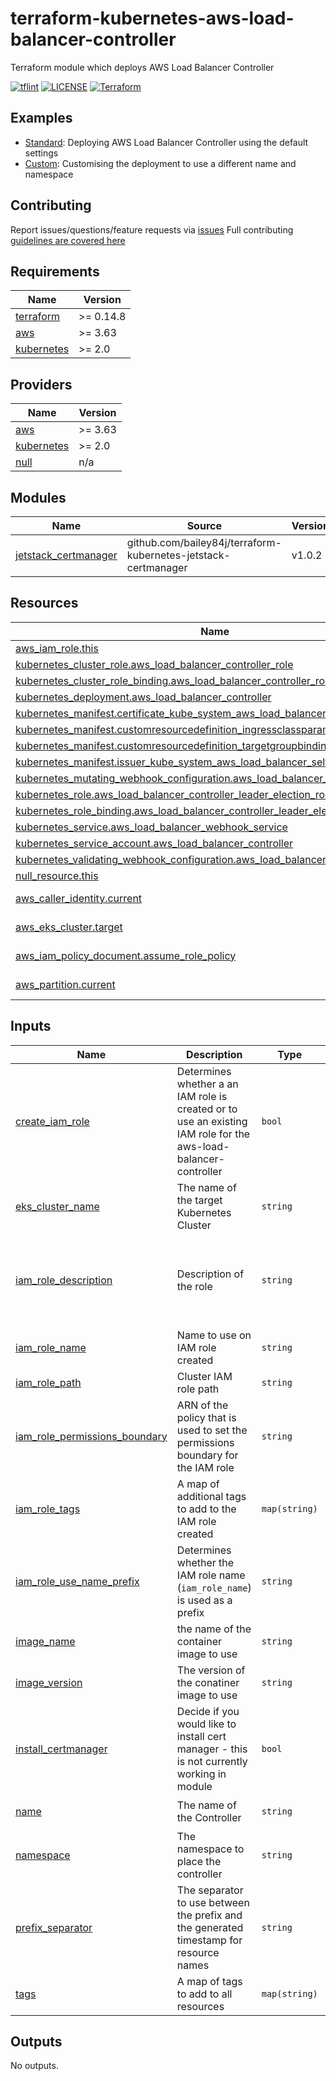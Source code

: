 # terraform-kubernetes-aws-load-balancer-controller

Terraform module which deploys AWS Load Balancer Controller

[![tflint](https://github.com/bailey84j/terraform-kubernetes-aws-load-balancer-controller/actions/workflows/tflint.yml/badge.svg)](https://github.com/bailey84j/terraform-kubernetes-aws-load-balancer-controller/actions/workflows/tflint.yml)
[![LICENSE](https://img.shields.io/github/license/bailey84j/terraform-kubernetes-aws-load-balancer-controller)](https://github.com/bailey84j/terraform-kubernetes-aws-load-balancer-controller/blob/master/LICENSE)
[![Terraform](https://img.shields.io/badge/tf->%3D0.14.8-blue.svg)](https://www.terraform.io/downloads)


## Examples

- [Standard](https://github.com/bailey84j/terraform-kubernetes-aws-load-balancer-controller/tree/master/examples/standard): Deploying AWS Load Balancer Controller using the default settings
- [Custom](https://github.com/bailey84j/terraform-kubernetes-aws-load-balancer-controller/tree/master/examples/custom): Customising the deployment to use a different name and namespace 

## Contributing

Report issues/questions/feature requests via [issues](https://github.com/bailey84j/terraform-kubernetes-aws-load-balancer-controller/issues/new)
Full contributing [guidelines are covered here](https://github.com/bailey84j/terraform-kubernetes-aws-load-balancer-controller/blob/master/.github/CONTRIBUTING.md)

<!-- BEGIN_TF_DOCS -->
## Requirements

| Name | Version |
|------|---------|
| <a name="requirement_terraform"></a> [terraform](#requirement\_terraform) | >= 0.14.8 |
| <a name="requirement_aws"></a> [aws](#requirement\_aws) | >= 3.63 |
| <a name="requirement_kubernetes"></a> [kubernetes](#requirement\_kubernetes) | >= 2.0 |

## Providers

| Name | Version |
|------|---------|
| <a name="provider_aws"></a> [aws](#provider\_aws) | >= 3.63 |
| <a name="provider_kubernetes"></a> [kubernetes](#provider\_kubernetes) | >= 2.0 |
| <a name="provider_null"></a> [null](#provider\_null) | n/a |

## Modules

| Name | Source | Version |
|------|--------|---------|
| <a name="module_jetstack_certmanager"></a> [jetstack\_certmanager](#module\_jetstack\_certmanager) | github.com/bailey84j/terraform-kubernetes-jetstack-certmanager | v1.0.2 |

## Resources

| Name | Type |
|------|------|
| [aws_iam_role.this](https://registry.terraform.io/providers/hashicorp/aws/latest/docs/resources/iam_role) | resource |
| [kubernetes_cluster_role.aws_load_balancer_controller_role](https://registry.terraform.io/providers/hashicorp/kubernetes/latest/docs/resources/cluster_role) | resource |
| [kubernetes_cluster_role_binding.aws_load_balancer_controller_rolebinding](https://registry.terraform.io/providers/hashicorp/kubernetes/latest/docs/resources/cluster_role_binding) | resource |
| [kubernetes_deployment.aws_load_balancer_controller](https://registry.terraform.io/providers/hashicorp/kubernetes/latest/docs/resources/deployment) | resource |
| [kubernetes_manifest.certificate_kube_system_aws_load_balancer_serving_cert](https://registry.terraform.io/providers/hashicorp/kubernetes/latest/docs/resources/manifest) | resource |
| [kubernetes_manifest.customresourcedefinition_ingressclassparams_elbv2_k8s_aws](https://registry.terraform.io/providers/hashicorp/kubernetes/latest/docs/resources/manifest) | resource |
| [kubernetes_manifest.customresourcedefinition_targetgroupbindings_elbv2_k8s_aws](https://registry.terraform.io/providers/hashicorp/kubernetes/latest/docs/resources/manifest) | resource |
| [kubernetes_manifest.issuer_kube_system_aws_load_balancer_selfsigned_issuer](https://registry.terraform.io/providers/hashicorp/kubernetes/latest/docs/resources/manifest) | resource |
| [kubernetes_mutating_webhook_configuration.aws_load_balancer_webhook](https://registry.terraform.io/providers/hashicorp/kubernetes/latest/docs/resources/mutating_webhook_configuration) | resource |
| [kubernetes_role.aws_load_balancer_controller_leader_election_role](https://registry.terraform.io/providers/hashicorp/kubernetes/latest/docs/resources/role) | resource |
| [kubernetes_role_binding.aws_load_balancer_controller_leader_election_rolebinding](https://registry.terraform.io/providers/hashicorp/kubernetes/latest/docs/resources/role_binding) | resource |
| [kubernetes_service.aws_load_balancer_webhook_service](https://registry.terraform.io/providers/hashicorp/kubernetes/latest/docs/resources/service) | resource |
| [kubernetes_service_account.aws_load_balancer_controller](https://registry.terraform.io/providers/hashicorp/kubernetes/latest/docs/resources/service_account) | resource |
| [kubernetes_validating_webhook_configuration.aws_load_balancer_webhook](https://registry.terraform.io/providers/hashicorp/kubernetes/latest/docs/resources/validating_webhook_configuration) | resource |
| [null_resource.this](https://registry.terraform.io/providers/hashicorp/null/latest/docs/resources/resource) | resource |
| [aws_caller_identity.current](https://registry.terraform.io/providers/hashicorp/aws/latest/docs/data-sources/caller_identity) | data source |
| [aws_eks_cluster.target](https://registry.terraform.io/providers/hashicorp/aws/latest/docs/data-sources/eks_cluster) | data source |
| [aws_iam_policy_document.assume_role_policy](https://registry.terraform.io/providers/hashicorp/aws/latest/docs/data-sources/iam_policy_document) | data source |
| [aws_partition.current](https://registry.terraform.io/providers/hashicorp/aws/latest/docs/data-sources/partition) | data source |

## Inputs

| Name | Description | Type | Default | Required |
|------|-------------|------|---------|:--------:|
| <a name="input_create_iam_role"></a> [create\_iam\_role](#input\_create\_iam\_role) | Determines whether a an IAM role is created or to use an existing IAM role for the aws-load-balancer-controller | `bool` | `true` | no |
| <a name="input_eks_cluster_name"></a> [eks\_cluster\_name](#input\_eks\_cluster\_name) | The name of the target Kubernetes Cluster | `string` | n/a | yes |
| <a name="input_iam_role_description"></a> [iam\_role\_description](#input\_iam\_role\_description) | Description of the role | `string` | `"Permissions required by the Kubernetes aws-load-balancer-controller to do it's job."` | no |
| <a name="input_iam_role_name"></a> [iam\_role\_name](#input\_iam\_role\_name) | Name to use on IAM role created | `string` | `null` | no |
| <a name="input_iam_role_path"></a> [iam\_role\_path](#input\_iam\_role\_path) | Cluster IAM role path | `string` | `"/eks/"` | no |
| <a name="input_iam_role_permissions_boundary"></a> [iam\_role\_permissions\_boundary](#input\_iam\_role\_permissions\_boundary) | ARN of the policy that is used to set the permissions boundary for the IAM role | `string` | `null` | no |
| <a name="input_iam_role_tags"></a> [iam\_role\_tags](#input\_iam\_role\_tags) | A map of additional tags to add to the IAM role created | `map(string)` | `{}` | no |
| <a name="input_iam_role_use_name_prefix"></a> [iam\_role\_use\_name\_prefix](#input\_iam\_role\_use\_name\_prefix) | Determines whether the IAM role name (`iam_role_name`) is used as a prefix | `string` | `true` | no |
| <a name="input_image_name"></a> [image\_name](#input\_image\_name) | the name of the container image to use | `string` | `"aws-alb-ingress-controller"` | no |
| <a name="input_image_version"></a> [image\_version](#input\_image\_version) | The version of the conatiner image to use | `string` | `"v2.3.1"` | no |
| <a name="input_install_certmanager"></a> [install\_certmanager](#input\_install\_certmanager) | Decide if you would like to install cert manager - this is not currently working in module | `bool` | `false` | no |
| <a name="input_name"></a> [name](#input\_name) | The name of the Controller | `string` | `"aws-load-balancer-controller"` | no |
| <a name="input_namespace"></a> [namespace](#input\_namespace) | The namespace to place the controller | `string` | `"kube-system"` | no |
| <a name="input_prefix_separator"></a> [prefix\_separator](#input\_prefix\_separator) | The separator to use between the prefix and the generated timestamp for resource names | `string` | `"-"` | no |
| <a name="input_tags"></a> [tags](#input\_tags) | A map of tags to add to all resources | `map(string)` | `{}` | no |

## Outputs

No outputs.
<!-- END_TF_DOCS -->
